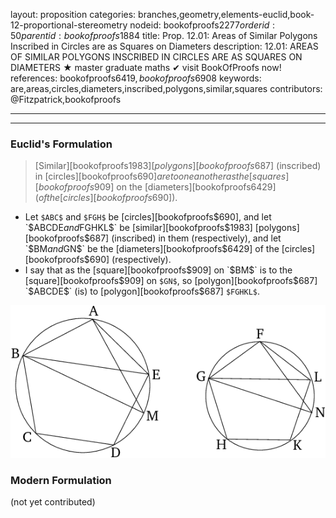 layout: proposition
categories: branches,geometry,elements-euclid,book-12-proportional-stereometry
nodeid: bookofproofs$2277
orderid: 50
parentid: bookofproofs$1884
title: Prop. 12.01: Areas of Similar Polygons Inscribed in Circles are as Squares on Diameters
description: 12.01: AREAS OF SIMILAR POLYGONS INSCRIBED IN CIRCLES ARE AS SQUARES ON DIAMETERS &#9733; master graduate maths &#10004; visit BookOfProofs now!
references: bookofproofs$6419,bookofproofs$6908
keywords: are,areas,circles,diameters,inscribed,polygons,similar,squares
contributors: @Fitzpatrick,bookofproofs

---


---

### Euclid's Formulation

> [Similar][bookofproofs$1983] [polygons][bookofproofs$687] (inscribed) in [circles][bookofproofs$690] are to one another as the [squares][bookofproofs$909] on the [diameters][bookofproofs$6429] (of the [circles][bookofproofs$690]).

* Let `$ABC$` and `$FGH$` be [circles][bookofproofs$690], and let `$ABCDE$` and `$FGHKL$` be [similar][bookofproofs$1983] [polygons][bookofproofs$687] (inscribed) in them (respectively), and let `$BM$` and `$GN$` be the [diameters][bookofproofs$6429] of the [circles][bookofproofs$690] (respectively).
* I say that as the [square][bookofproofs$909] on `$BM$` is to the [square][bookofproofs$909] on `$GN$`, so [polygon][bookofproofs$687] `$ABCDE$` (is) to [polygon][bookofproofs$687] `$FGHKL$`.

![fig01e](https://github.com/bookofproofs/bookofproofs.github.io/blob/main/_sources/_assets/images/euclid/Book12/fig01e.png?raw=true)



### Modern Formulation

(not yet contributed)
